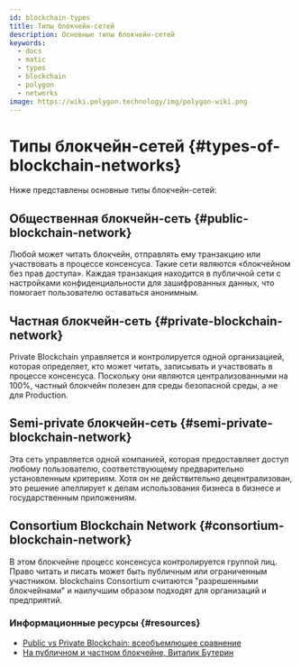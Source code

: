 ```yaml
---
id: blockchain-types
title: Типы блокчейн-сетей
description: Основные типы блокчейн-сетей
keywords:
  - docs
  - matic
  - types
  - blockchain
  - polygon
  - networks
image: https://wiki.polygon.technology/img/polygon-wiki.png
---
```


# Типы блокчейн-сетей {#types-of-blockchain-networks}

Ниже представлены основные типы блокчейн-сетей:

## Общественная блокчейн-сеть {#public-blockchain-network}

Любой может читать блокчейн, отправлять ему транзакцию или участвовать в процессе консенсуса. Такие сети являются «блокчейном без прав доступа». Каждая транзакция находится в публичной сети с настройками конфиденциальности для зашифрованных данных, что помогает пользователю оставаться анонимным.

## Частная блокчейн-сеть {#private-blockchain-network}

Private Blockchain управляется и контролируется одной организацией, которая определяет, кто может читать, записывать и участвовать в процессе консенсуса. Поскольку они являются централизованными на 100%, частный блокчейн полезен для среды безопасной среды, а не для Production.

## Semi-private блокчейн-сеть {#semi-private-blockchain-network}

Эта сеть управляется одной компанией, которая предоставляет доступ любому пользователю, соответствующему предварительно установленным критериям. Хотя он не действительно децентрализован, это решение апеллирует к делам использования бизнеса в бизнесе и государственным приложениям.

## Consortium Blockchain Network {#consortium-blockchain-network}

В этом блокчейне процесс консенсуса контролируется группой лиц. Право читать и писать может быть публичным или ограниченным участником. blockchains Consortium считаются "разрешенными блокчейнами" и наилучшим образом подходят для организаций и предприятий.

### Информационные ресурсы {#resources}

- [Public vs Private Blockchain: всеобъемлющее сравнение](https://www.blockchain-council.org/blockchain/public-vs-private-blockchain-a-comprehensive-comparison/)
- [На публичном и частном блокчейне, Виталик Бутерин](https://blog.ethereum.org/2015/08/07/on-public-and-private-blockchains/)

